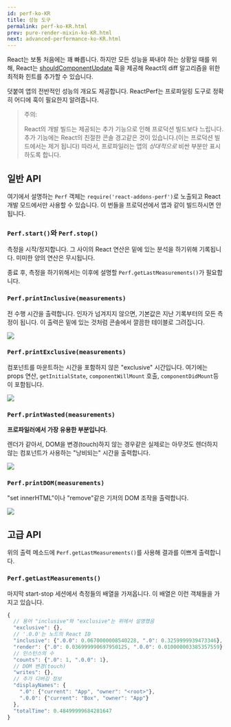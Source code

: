 ```yaml
---
id: perf-ko-KR
title: 성능 도구
permalink: perf-ko-KR.html
prev: pure-render-mixin-ko-KR.html
next: advanced-performance-ko-KR.html
---
```


React는 보통 처음에는 꽤 빠릅니다. 하지만 모든 성능을 짜내야 하는 상황일 때를 위해, React는 [shouldComponentUpdate](/react/docs/component-specs.html#updating-shouldcomponentupdate) 훅을 제공해 React의 diff 알고리즘을 위한 최적화 힌트를 추가할 수 있습니다.

덧붙여 앱의 전반적인 성능의 개요도 제공합니다. ReactPerf는 프로파일링 도구로 정확히 어디에 훅이 필요한지 알려줍니다.

> 주의:
>
> React의 개발 빌드는 제공되는 추가 기능으로 인해 프로덕션 빌드보다 느립니다. 추가 기능에는 React의 친절한 콘솔 경고같은 것이 있습니다.(이는 프로덕션 빌드에서는 제거 됩니다) 따라서, 프로파일러는 앱의 _상대적으로_ 비싼 부분만 표시하도록 합니다.

## 일반 API

여기에서 설명하는 `Perf` 객체는 `require('react-addons-perf')`로 노출되고 React 개발 모드에서만 사용할 수 있습니다. 이 번들을 프로덕션에서 앱과 같이 빌드하시면 안됩니다.

### `Perf.start()`와 `Perf.stop()`
측정을 시작/정지합니다. 그 사이의 React 연산은 밑에 있는 분석을 하기위해 기록됩니다. 미미한 양의 연산은 무시됩니다.

종료 후, 측정을 하기위해서는 이후에 설명할 `Perf.getLastMeasurements()`가 필요합니다.

### `Perf.printInclusive(measurements)`
전 수행 시간을 출력합니다. 인자가 넘겨지지 않으면, 기본값은 지난 기록부터의 모든 측정이 됩니다. 이 출력은 밑에 있는 것처럼 콘솔에서 깔끔한 테이블로 그려집니다.

![](/react/img/docs/perf-inclusive.png)

### `Perf.printExclusive(measurements)`
컴포넌트를 마운트하는 시간을 포함하지 않은 "exclusive" 시간입니다. 여기에는 props 연산, `getInitialState`, `componentWillMount` 호출, `componentDidMount`등이 포함됩니다.

![](/react/img/docs/perf-exclusive.png)

### `Perf.printWasted(measurements)`

**프로파일러에서 가장 유용한 부분입니다**.

렌더가 같아서, DOM을 변경(touch)하지 않는 경우같은 실제로는 아무것도 렌더하지 않는 컴포넌트가 사용하는 "낭비되는" 시간을 출력합니다.

![](/react/img/docs/perf-wasted.png)

### `Perf.printDOM(measurements)`
"set innerHTML"이나 "remove"같은 기저의 DOM 조작을 출력합니다.

![](/react/img/docs/perf-dom.png)

## 고급 API

위의 출력 메소드에 `Perf.getLastMeasurements()`를 사용해 결과를 이쁘게 출력합니다.

### `Perf.getLastMeasurements()`
마지막 start-stop 세션에서 측정들의 배열을 가져옵니다. 이 배열은 이런 객체들을 가지고 있습니다.

```js
{
  // 용어 "inclusive"와 "exclusive"는 위에서 설명했음
  "exclusive": {},
  // '.0.0'는 노드의 React ID
  "inclusive": {".0.0": 0.0670000008540228, ".0": 0.3259999939473346},
  "render": {".0": 0.036999990697950125, ".0.0": 0.010000003385357559},
  // 인스턴스의 수
  "counts": {".0": 1, ".0.0": 1},
  // DOM 변경(touch)
  "writes": {},
  // 추가 디버깅 정보
  "displayNames": {
    ".0": {"current": "App", "owner": "<root>"},
    ".0.0": {"current": "Box", "owner": "App"}
  },
  "totalTime": 0.48499999684281647
}
```
